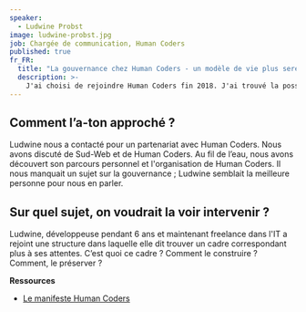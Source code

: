 ```yaml
---
speaker:
  - Ludwine Probst
image: ludwine-probst.jpg
job: Chargée de communication, Human Coders
published: true
fr_FR:
  title: "La gouvernance chez Human Coders - un modèle de vie plus serein ?"
  description: >-
    J'ai choisi de rejoindre Human Coders fin 2018. J'ai trouvé la possibilité de trouver un équilibre personnel, comment ?
---
```


## Comment l’a-ton approché ?

Ludwine nous a contacté pour un partenariat avec Human Coders. Nous avons discuté de Sud-Web et de Human Coders. Au fil de l’eau, nous avons découvert son parcours personnel et l'organisation de Human Coders. Il nous manquait un sujet sur la gouvernance ; Ludwine semblait la meilleure personne pour nous en parler.

## Sur quel sujet, on voudrait la voir intervenir ?

Ludwine, développeuse pendant 6 ans et maintenant freelance dans l'IT a rejoint une structure dans laquelle elle dit trouver un cadre correspondant plus à ses attentes. C’est quoi ce cadre ? Comment le construire ? Comment, le préserver ?

**Ressources**
  * [Le manifeste Human Coders](https://www.humancoders.com/pages/manifeste)
